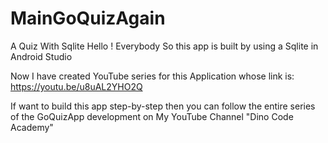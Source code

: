 # MainGoQuizAgain
A Quiz With Sqlite
 Hello ! Everybody
 So this app is built by using a Sqlite in Android Studio 
 
 Now I have created YouTube series for this Application
 whose link is: https://youtu.be/u8uAL2YHO2Q
 
 If want to build this app step-by-step then you can follow the entire 
 series of the GoQuizApp development on My YouTube Channel "Dino Code Academy"
